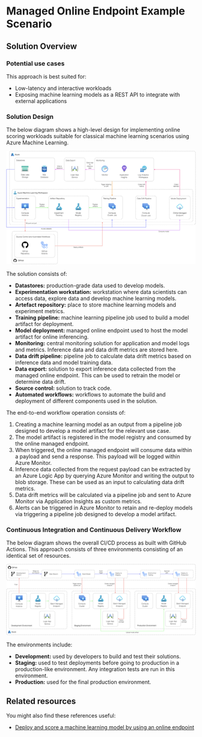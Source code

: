# Managed Online Endpoint Example Scenario

## Solution Overview

### Potential use cases

This approach is best suited for:

- Low-latency and interactive workloads
- Exposing machine learning models as a REST API to integrate with external applications

### Solution Design

The below diagram shows a high-level design for implementing online scoring workloads suitable for classical machine learning scenarios using Azure Machine Learning.

![design](./images/design-online.png)

The solution consists of:

- **Datastores:** production-grade data used to develop models.
- **Experimentation workstation:** workstation where data scientists can access data, explore data and develop machine learning models.
- **Artefact repository:** place to store machine learning models and experiment metrics.
- **Training pipeline:** machine learning pipeline job used to build a model artifact for deployment.
- **Model deployment:** managed online endpoint used to host the model artifact for online inferencing.
- **Monitoring:** central monitoring solution for application and model logs and metrics. Inference data and data drift metrics are stored here.
- **Data drift pipeline:** pipeline job to calculate data drift metrics based on inference data and model training data.
- **Data export:** solution to export inference data collected from the managed online endpoint. This can be used to retrain the model or determine data drift.
- **Source control:** solution to track code.
- **Automated workflows:** workflows to automate the build and deployment of different components used in the solution.

The end-to-end workflow operation consists of:

1. Creating a machine learning model as an output from a pipeline job designed to develop a model artifact for the relevant use case.
2. The model artifact is registered in the model registry and consumed by the online managed endpoint.
3. When triggered, the online managed endpoint will consume data within a payload and send a response. This payload will be logged within Azure Monitor.
4. Inference data collected from the request payload can be extracted by an Azure Logic App by querying Azure Monitor and writing the output to blob storage. These can be used as an input to calculating data drift metrics.
5. Data drift metrics will be calculated via a pipeline job and sent to Azure Monitor via Application Insights as custom metrics.
6. Alerts can be triggered in Azure Monitor to retain and re-deploy models via triggering a pipeline job designed to develop a model artifact.

### Continuous Integration and Continuous Delivery Workflow

The below diagram shows the overall CI/CD process as built with GitHub Actions. This approach consists of three environments consisting of an identical set of resources.

![design](./images/cicd-online.png)

The environments include:

- **Development:** used by developers to build and test their solutions.
- **Staging:** used to test deployments before going to production in a production-like environment. Any integration tests are run in this environment.
- **Production:** used for the final production environment.

## Related resources

You might also find these references useful:

- [Deploy and score a machine learning model by using an online endpoint](https://docs.microsoft.com/en-us/azure/machine-learning/how-to-deploy-managed-online-endpoints)
